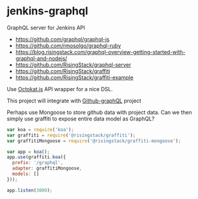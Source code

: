 jenkins-graphql
===============

GraphQL server for Jenkins API

-	https://github.com/graphql/graphql-js
-	https://github.com/rmosolgo/graphql-ruby
-	https://blog.risingstack.com/graphql-overview-getting-started-with-graphql-and-nodejs/
-	https://github.com/RisingStack/graphql-server
-	https://github.com/RisingStack/graffiti
-	https://github.com/RisingStack/graffiti-example

Use [Octokat.js](https://github.com/philschatz/octokat.js) API wrapper for a nice DSL.

This project will integrate with [Github-graphQL]() project

Perhaps use Mongoose to store github data with project data. Can we then simply use graffiti to expose entire data model as GraphQL?

```js
var koa = require('koa');
var graffiti = require('@risingstack/graffiti');
var graffitiMongoose = require('@risingstack/graffiti-mongoose');

var app = koa();
app.use(graffiti.koa({
  prefix: '/graphql',
  adapter: graffitiMongoose,
  models: []
}));

app.listen(3000);
```
